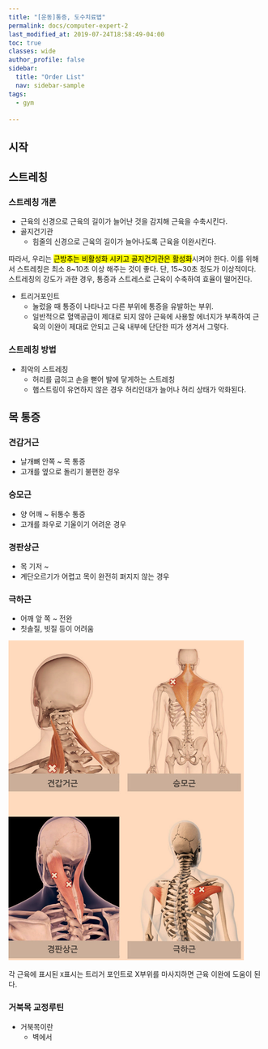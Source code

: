 ```yaml
---
title: "[운동]통증, 도수치료법"
permalink: docs/computer-expert-2
last_modified_at: 2019-07-24T18:58:49-04:00
toc: true
classes: wide
author_profile: false
sidebar:
  title: "Order List"
  nav: sidebar-sample
tags:
  - gym

---
```




## 시작

## 스트레칭

### 스트레칭 개론

  * 근육의 신경으로 근육의 길이가 늘어난 것을 감지해 근육을 수축시킨다.
* 골지건기관
  * 힘줄의 신경으로 근육의 길이가 늘어나도록 근육을 이완시킨다.

따라서, 우리는 <mark>근방추는 비활성화 시키고 골지건기관은 활성화</mark>시켜야 한다. 이를 위해서 스트레칭은 최소 8~10초 이상 해주는 것이 좋다. 단, 15~30초 정도가 이상적이다. 스트레칭의 강도가 과한 경우, 통증과 스트레스로 근육이 수축하여 효율이 떨어진다.

* 트리거포인트
  * 눌렀을 때 통증이 나타나고 다른 부위에 통증을 유발하는 부위.
  * 일반적으로 혈액공급이 제대로 되지 않아 근육에 사용할 에너지가 부족하여 근육의 이완이 제대로 안되고 근육 내부에 단단한 띠가 생겨서 그렇다. 

### 스트레칭 방법

* 최악의 스트레칭
  * 허리를 굽히고 손을 뻗어 발에 닿게하는 스트레칭
  * 햄스트링이 유연하지 않은 경우 허리인대가 늘어나 허리 상태가 악화된다.

## 목 통증

### 견갑거근

* 날개뼈 안쪽 ~ 목 통증
* 고개를 옆으로 돌리기 불편한 경우

### 승모근

* 양 어깨 ~ 뒤통수 통증
* 고개를 좌우로 기울이기 어려운 경우

### 경판상근

* 목 기저 ~
* 계단오르기가 어렵고 목이 완전히 펴지지 않는 경우

### 극하근

* 어깨 앞 쪽 ~ 전완
* 칫솔질, 빗질 등이 어려움

![no-alignment](/assets/images/physical-1.PNG)

각 근육에 표시된 `X`표시는 트리거 포인트로 X부위를 마사지하면 근육 이완에 도움이 된다.


### 거북목 교정루틴

* 거북목이란
  * 벽에서